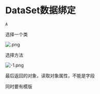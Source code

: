 # DataSet数据绑定

`A`

选择一个类

![.png](image/.png)

选择方法

![-1.png](image/-1.png)

最后返回的对象，读取对象属性，不能是字段

同时要有模版
